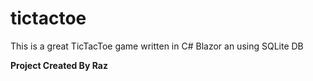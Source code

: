# tictactoe
This is a great TicTacToe game written in C# Blazor an using SQLite DB

**Project Created By Raz**
